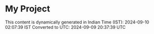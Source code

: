 # My Project

This content is dynamically generated in Indian Time (IST): 2024-09-10 02:07:39 IST
Converted to UTC: 2024-09-09 20:37:39 UTC
